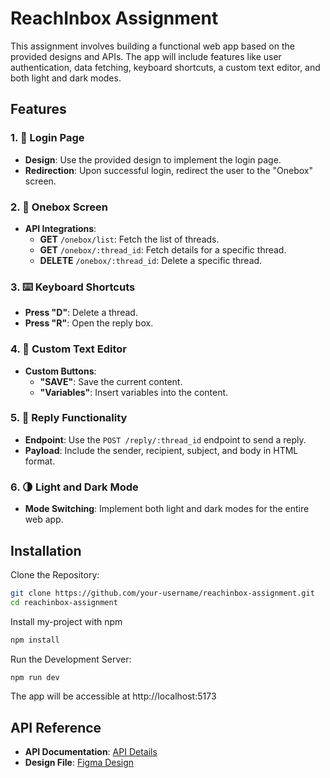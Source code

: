 
# ReachInbox Assignment

This assignment involves building a functional web app based on the provided designs and APIs. The app will include features like user authentication, data fetching, keyboard shortcuts, a custom text editor, and both light and dark modes.


## Features

### 1. 🔐 **Login Page**
- **Design**: Use the provided design to implement the login page.
- **Redirection**: Upon successful login, redirect the user to the "Onebox" screen.

### 2. 📜 **Onebox Screen**
- **API Integrations**:
  - **GET** `/onebox/list`: Fetch the list of threads.
  - **GET** `/onebox/:thread_id`: Fetch details for a specific thread.
  - **DELETE** `/onebox/:thread_id`: Delete a specific thread.

### 3. ⌨️ **Keyboard Shortcuts**
- **Press "D"**: Delete a thread.
- **Press "R"**: Open the reply box.

### 4. 📝 **Custom Text Editor**
- **Custom Buttons**:
  - **"SAVE"**: Save the current content.
  - **"Variables"**: Insert variables into the content.

### 5. 💬 **Reply Functionality**
- **Endpoint**: Use the `POST /reply/:thread_id` endpoint to send a reply.
- **Payload**: Include the sender, recipient, subject, and body in HTML format.

### 6. 🌗 **Light and Dark Mode**
- **Mode Switching**: Implement both light and dark modes for the entire web app.
## Installation

Clone the Repository:

```bash
git clone https://github.com/your-username/reachinbox-assignment.git
cd reachinbox-assignment

```

Install my-project with npm

```bash
npm install
```

Run the Development Server:

```bash
npm run dev
```

The app will be accessible at http://localhost:5173
## API Reference

- **API Documentation**: [API Details](https://documenter.getpostman.com/view/30630244/2sA2rCTMKr#433eb613-e405-4239-9e2d-f20485b31b27)
- **Design File**: [Figma Design](https://www.figma.com/file/uECxqvFhEx9dn4ZuO7wqmu/Reachinbox-Assignment?type=design&node-id=0-1&mode=design)




